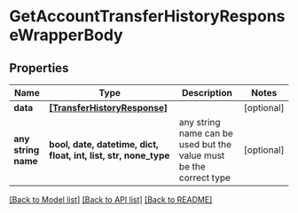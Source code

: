 # GetAccountTransferHistoryResponseWrapperBody


## Properties
Name | Type | Description | Notes
------------ | ------------- | ------------- | -------------
**data** | [**[TransferHistoryResponse]**](TransferHistoryResponse.md) |  | [optional] 
**any string name** | **bool, date, datetime, dict, float, int, list, str, none_type** | any string name can be used but the value must be the correct type | [optional]

[[Back to Model list]](../README.md#documentation-for-models) [[Back to API list]](../README.md#documentation-for-api-endpoints) [[Back to README]](../README.md)


